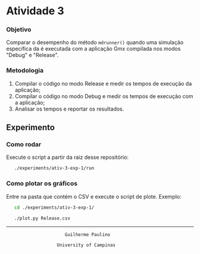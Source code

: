 # Atividade 3

### Objetivo

Comparar o desempenho do método `mdrunner()` quando uma simulação específica da é executada com a aplicação Gmx compilada nos modos "Debug" e "Release".

### Metodologia

1. Compilar o código no modo Release e medir os tempos de execução da aplicação;
2. Compilar o código no modo Debug e medir os tempos de execução com a aplicação;
3. Analisar os tempos e reportar os resultados.

## Experimento

### Como rodar

Execute o script a partir da raiz desse repositório: 

```sh
   ./experiments/ativ-3-exp-1/run
```

### Como plotar os gráficos

Entre na pasta que contém o CSV e execute o script de plote. Exemplo:

```sh
   cd ./experiments/ativ-3-exp-1/
   
   ./plot.py Release.csv
```

---


                          Guilherme Paulino

                       University of Campinas

